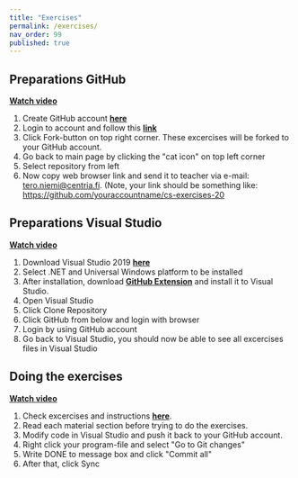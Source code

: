```yaml
---
title: "Exercises"
permalink: /exercises/
nav_order: 99
published: true
---
```



## Preparations GitHub 
[**Watch video**](https://youtu.be/Bj-7vnI8T0Q)
1. Create GitHub account [**here**](https://github.com/)
2. Login to account and follow this [**link**](https://github.com/centria/coding-exercises)
3. Click Fork-button on top right corner. These excercises will be forked to your GitHub account.
4. Go back to main page by clicking the "cat icon" on top left corner
5. Select repository from left
6. Now copy web browser link and send it to teacher via e-mail: tero.niemi@centria.fi. (Note, your link should be something like: https://github.com/youraccountname/cs-exercises-20


## Preparations Visual Studio
[**Watch video**](https://youtu.be/RtscmJ1Nnls)
1. Download Visual Studio 2019 [**here**](https://visualstudio.microsoft.com/vs/)
2. Select .NET and Universal Windows platform to be installed
3. After installation, download [**GitHub Extension**](https://visualstudio.github.com/) and install it to Visual Studio.
4. Open Visual Studio
5. Click Clone Repository
6. Click GitHub from below and login with browser
7. Login by using GitHub account
8. Go back to Visual Studio, you should now be able to see all excercises files in Visual Studio

## Doing the exercises
[**Watch video**](https://youtu.be/QZkKHFRVOGA)
1. Check excercises and instructions  [**here**](https://github.com/centria/coding-exercises-20). 
2. Read each material section before trying to do the exercises.
3. Modify code in Visual Studio and push it back to your GitHub account.
4. Right click your program-file and select "Go to Git changes"
5. Write DONE to message box and click "Commit all"
6. After that, click Sync
